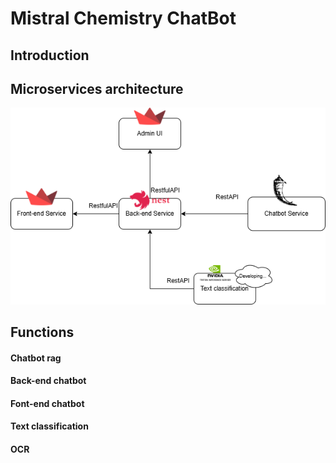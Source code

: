 <h1>Mistral Chemistry ChatBot</h1>
<h2>Introduction</h2>

<h2>Microservices architecture</h2>
<img src="./assets/MicroService.drawio.png" alt="Nest Logo" />

<h2>Functions</h2>
    <h4>Chatbot rag</h4>
    <h4>Back-end chatbot</h4>
    <h4>Font-end chatbot</h4>
    <h4>Text classification</h4>
    <h4>OCR</h4>
